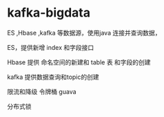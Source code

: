 # kafka-bigdata

ES ,Hbase ,kafka 等数据源，使用java 连接并查询数据，

ES，提供新增 index 和字段接口

Hbase 提供 命名空间的新建和 table 表 和字段的创建

kafka 提供数据查询和topic的创建

限流和降级 令牌桶 guava 

分布式锁
